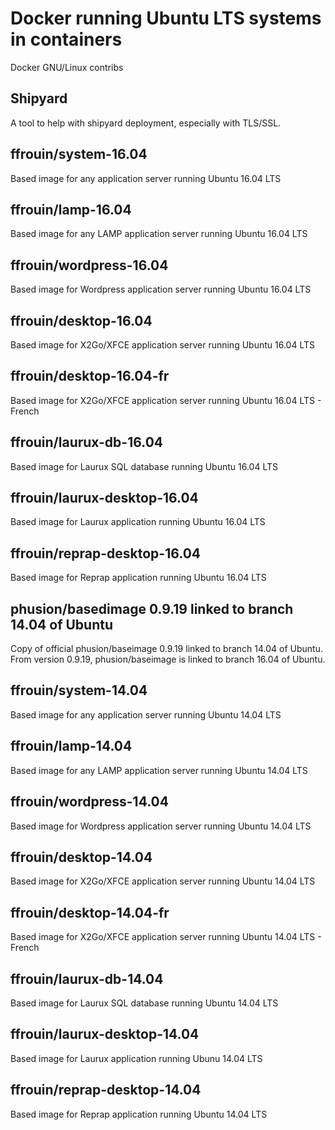 # Docker running Ubuntu LTS systems in containers
Docker GNU/Linux contribs

## Shipyard
A tool to help with shipyard deployment, especially with TLS/SSL.

## ffrouin/system-16.04
Based image for any application server running Ubuntu 16.04 LTS

## ffrouin/lamp-16.04
Based image for any LAMP application server running Ubuntu 16.04 LTS

## ffrouin/wordpress-16.04
Based image for Wordpress application server running Ubuntu 16.04 LTS

## ffrouin/desktop-16.04
Based image for X2Go/XFCE application server running Ubuntu 16.04 LTS

## ffrouin/desktop-16.04-fr
Based image for X2Go/XFCE application server running Ubuntu 16.04 LTS - French

## ffrouin/laurux-db-16.04
Based image for Laurux SQL database running Ubuntu 16.04 LTS

## ffrouin/laurux-desktop-16.04
Based image for Laurux application running Ubuntu 16.04 LTS

## ffrouin/reprap-desktop-16.04
Based image for Reprap application running Ubuntu 16.04 LTS

## phusion/basedimage 0.9.19 linked to branch 14.04 of Ubuntu
Copy of official phusion/baseimage 0.9.19 linked to branch 14.04 of Ubuntu. From version 0.9.19, phusion/baseimage is linked to branch 16.04 of Ubuntu.

## ffrouin/system-14.04
Based image for any application server running Ubuntu 14.04 LTS

## ffrouin/lamp-14.04
Based image for any LAMP application server running Ubuntu 14.04 LTS

## ffrouin/wordpress-14.04
Based image for Wordpress application server running Ubuntu 14.04 LTS

## ffrouin/desktop-14.04
Based image for X2Go/XFCE application server running Ubuntu 14.04 LTS

## ffrouin/desktop-14.04-fr
Based image for X2Go/XFCE application server running Ubuntu 14.04 LTS - French

## ffrouin/laurux-db-14.04
Based image for Laurux SQL database running Ubuntu 14.04 LTS

## ffrouin/laurux-desktop-14.04
Based image for Laurux application running Ubunu 14.04 LTS

## ffrouin/reprap-desktop-14.04
Based image for Reprap application running Ubuntu 14.04 LTS

